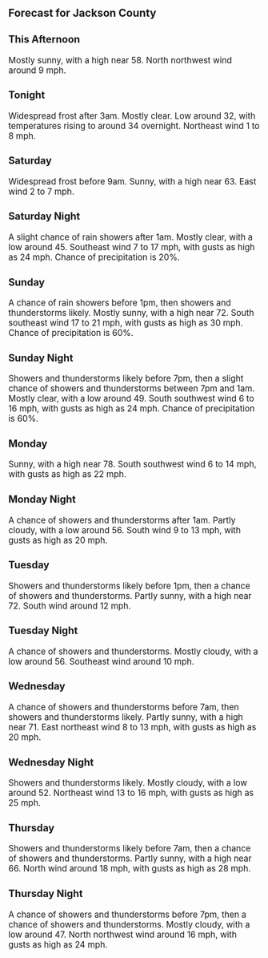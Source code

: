 <div>
   <h2>Forecast for Jackson County</h2>
   <p>
      <div style="font-size:120%">
         <h3>This Afternoon</h3>Mostly sunny, with a high near 58. North northwest wind around 9 mph.<br></div>
   </p>
   <p>
      <div style="font-size:120%">
         <h3>Tonight</h3>Widespread frost after 3am. Mostly clear. Low around 32, with temperatures rising to around 34 overnight. Northeast wind 1
         to 8 mph.<br></div>
   </p>
   <p>
      <div style="font-size:120%">
         <h3>Saturday</h3>Widespread frost before 9am. Sunny, with a high near 63. East wind 2 to 7 mph.<br></div>
   </p>
   <p>
      <div style="font-size:120%">
         <h3>Saturday Night</h3>A slight chance of rain showers after 1am. Mostly clear, with a low around 45. Southeast wind 7 to 17 mph, with gusts as high
         as 24 mph. Chance of precipitation is 20%.<br></div>
   </p>
   <p>
      <div style="font-size:120%">
         <h3>Sunday</h3>A chance of rain showers before 1pm, then showers and thunderstorms likely. Mostly sunny, with a high near 72. South southeast
         wind 17 to 21 mph, with gusts as high as 30 mph. Chance of precipitation is 60%.<br></div>
   </p>
   <p>
      <div style="font-size:120%">
         <h3>Sunday Night</h3>Showers and thunderstorms likely before 7pm, then a slight chance of showers and thunderstorms between 7pm and 1am. Mostly
         clear, with a low around 49. South southwest wind 6 to 16 mph, with gusts as high as 24 mph. Chance of precipitation is 60%.<br></div>
   </p>
   <p>
      <div style="font-size:120%">
         <h3>Monday</h3>Sunny, with a high near 78. South southwest wind 6 to 14 mph, with gusts as high as 22 mph.<br></div>
   </p>
   <p>
      <div style="font-size:120%">
         <h3>Monday Night</h3>A chance of showers and thunderstorms after 1am. Partly cloudy, with a low around 56. South wind 9 to 13 mph, with gusts as
         high as 20 mph.<br></div>
   </p>
   <p>
      <div style="font-size:120%">
         <h3>Tuesday</h3>Showers and thunderstorms likely before 1pm, then a chance of showers and thunderstorms. Partly sunny, with a high near 72.
         South wind around 12 mph.<br></div>
   </p>
   <p>
      <div style="font-size:120%">
         <h3>Tuesday Night</h3>A chance of showers and thunderstorms. Mostly cloudy, with a low around 56. Southeast wind around 10 mph.<br></div>
   </p>
   <p>
      <div style="font-size:120%">
         <h3>Wednesday</h3>A chance of showers and thunderstorms before 7am, then showers and thunderstorms likely. Partly sunny, with a high near 71.
         East northeast wind 8 to 13 mph, with gusts as high as 20 mph.<br></div>
   </p>
   <p>
      <div style="font-size:120%">
         <h3>Wednesday Night</h3>Showers and thunderstorms likely. Mostly cloudy, with a low around 52. Northeast wind 13 to 16 mph, with gusts as high as
         25 mph.<br></div>
   </p>
   <p>
      <div style="font-size:120%">
         <h3>Thursday</h3>Showers and thunderstorms likely before 7am, then a chance of showers and thunderstorms. Partly sunny, with a high near 66.
         North wind around 18 mph, with gusts as high as 28 mph.<br></div>
   </p>
   <p>
      <div style="font-size:120%">
         <h3>Thursday Night</h3>A chance of showers and thunderstorms before 7pm, then a chance of showers and thunderstorms. Mostly cloudy, with a low around
         47. North northwest wind around 16 mph, with gusts as high as 24 mph.<br></div>
   </p>
</div>